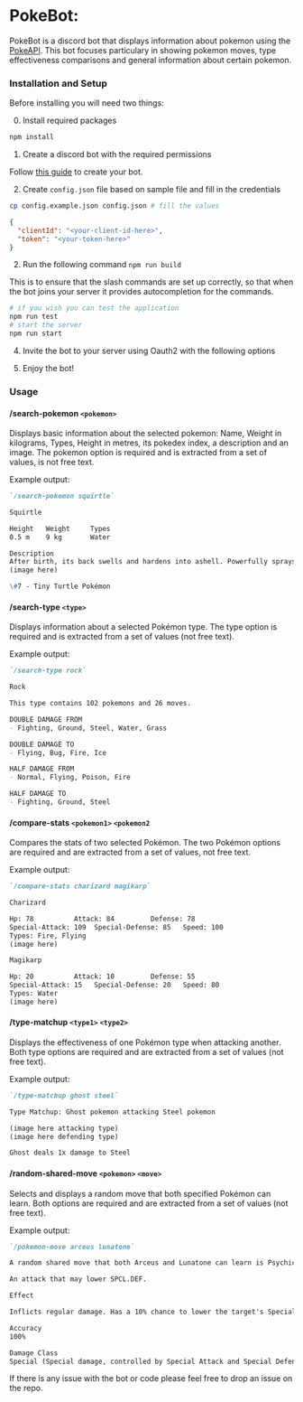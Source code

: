# PokeBot:

PokeBot is a discord bot that displays information about pokemon using the [PokeAPI](https://pokeapi.co/). This bot focuses particulary in showing pokemon moves, type effectiveness comparisons and general information about certain pokemon.



### Installation and Setup

Before installing you will need two things:

0. Install required packages

```bash
npm install
```

1. Create a discord bot with the required permissions

Follow [this guide](https://discordjs.guide/preparations/setting-up-a-bot-application.html#creating-your-bot) to create your bot.

2. Create `config.json` file based on sample file and fill in the credentials

```bash
cp config.example.json config.json # fill the values
```
```json
{
  "clientId": "<your-client-id-here>",
  "token": "<your-token-here>"
}
```



2. Run the following command `npm run build`

This is to ensure that the slash commands are set up correctly, so that when the bot joins your server it provides autocompletion for the commands.

```bash
# if you wish you can test the application
npm run test
# start the server
npm run start
```

4. Invite the bot to your server using Oauth2 with the following options

5. Enjoy the bot!

### Usage

#### /search-pokemon `<pokemon>`

Displays basic information about the selected pokemon: Name, Weight in kilograms, Types, Height in metres, its pokedex index, a description and an image. The pokemon option is required and is extracted from a set of values, is not free text.

Example output:
```markdown
`/search-pokemon squirtle`

Squirtle

Height   Weight     Types
0.5 m    9 kg       Water

Description
After birth, its back swells and hardens into ashell. Powerfully sprays foam from its mouth.
(image here)

\#7 - Tiny Turtle Pokémon
```

#### /search-type `<type>`

Displays information about a selected Pokémon type. The type option is required and is extracted from a set of values (not free text).

Example output:

```markdown
`/search-type rock`

Rock

This type contains 102 pokemons and 26 moves.

DOUBLE DAMAGE FROM
- Fighting, Ground, Steel, Water, Grass

DOUBLE DAMAGE TO
- Flying, Bug, Fire, Ice

HALF DAMAGE FROM
- Normal, Flying, Poison, Fire

HALF DAMAGE TO
- Fighting, Ground, Steel
```


#### /compare-stats `<pokemon1>` `<pokemon2`

Compares the stats of two selected Pokémon. The two Pokémon options are required and are extracted from a set of values, not free text.

Example output:

```markdown
`/compare-stats charizard magikarp`

Charizard

Hp: 78          Attack: 84         Defense: 78
Special-Attack: 109  Special-Defense: 85   Speed: 100
Types: Fire, Flying
(image here)

Magikarp

Hp: 20          Attack: 10         Defense: 55
Special-Attack: 15   Special-Defense: 20   Speed: 80
Types: Water
(image here)

```

#### /type-matchup `<type1>` `<type2>`

Displays the effectiveness of one Pokémon type when attacking another. Both type options are required and are extracted from a set of values (not free text).

Example output:

```markdown
`/type-matchup ghost steel`

Type Matchup: Ghost pokemon attacking Steel pokemon

(image here attacking type)
(image here defending type)

Ghost deals 1x damage to Steel
```



#### /random-shared-move `<pokemon>` `<move>`

Selects and displays a random move that both specified Pokémon can learn. Both options are required and are extracted from a set of values (not free text).

Example output:


```markdown
`/pokemon-move arceus lunatone`

A random shared move that both Arceus and Lunatone can learn is Psychic

An attack that may lower SPCL.DEF.

Effect

Inflicts regular damage. Has a 10% chance to lower the target's Special Defense by one stage.

Accuracy
100%

Damage Class
Special (Special damage, controlled by Special Attack and Special Defense)
```

If there is any issue with the bot or code please feel free to drop an issue on the repo.
